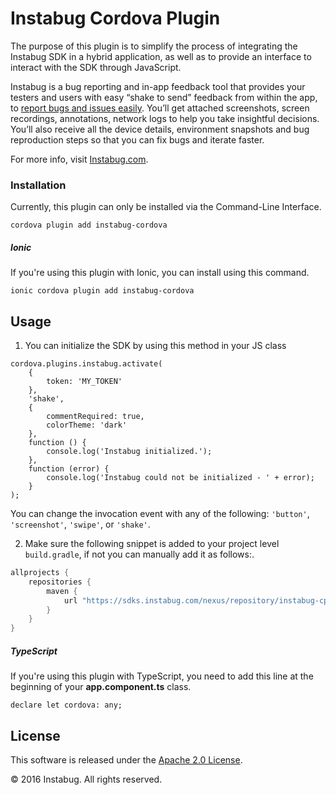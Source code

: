 Instabug Cordova Plugin
=================================

The purpose of this plugin is to simplify the process of integrating the Instabug SDK in a hybrid application, as well as to provide an interface to interact with the SDK through JavaScript.

Instabug is a bug reporting and in-app feedback tool that provides your testers and users with easy “shake to send” feedback from within the app, to [report bugs and issues easily](https://instabug.com/bug-reporting). You’ll get attached screenshots, screen recordings, annotations, network logs to help you take insightful decisions. You’ll also receive all the device details, environment snapshots and bug reproduction steps so that you can fix bugs and iterate faster.

For more info, visit [Instabug.com](https://instabug.com).

### Installation
Currently, this plugin can only be installed via the Command-Line Interface.
```
cordova plugin add instabug-cordova
```
##### Ionic
If you're using this plugin with Ionic, you can install using this command.
```
ionic cordova plugin add instabug-cordova
```

## Usage
1. You can initialize the SDK by using this method in your JS class
```
cordova.plugins.instabug.activate(
    {
        token: 'MY_TOKEN'
    },
    'shake',
    {
        commentRequired: true,
        colorTheme: 'dark'
    },
    function () {
        console.log('Instabug initialized.');
    },
    function (error) {
        console.log('Instabug could not be initialized - ' + error);
    }
);
```
 You can change the invocation event with any of the following: ```'button'```, ```'screenshot'```, ```'swipe'```, or ```'shake'```.

2.  Make sure the following snippet is added to your project level `build.gradle`, if not you can manually add it as follows:.
```dart
allprojects {
	repositories {
	    maven {
	        url "https://sdks.instabug.com/nexus/repository/instabug-cp"
	    }
	}
}
```
 ##### TypeScript
If you're using this plugin with TypeScript, you need to add this line at the beginning of your __app.component.ts__ class.

```
declare let cordova: any;
```

## License

This software is released under the <a href="http://opensource.org/licenses/Apache-2.0">Apache 2.0 License</a>.

© 2016 Instabug. All rights reserved.
